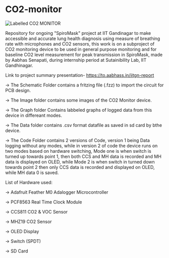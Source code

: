 # CO2-monitor
![Labelled CO2 MONITOR](https://user-images.githubusercontent.com/38909361/175974309-d9bc69a0-2a1f-479e-8127-72a23dcc7fb5.PNG)

Repository for ongoing "SpiroMask" project at IIT Gandinagar to make accessible and accurate lung health diagnosis using measure of breathing rate with microphones and CO2 sensors, this work is on a subproject of CO2 monitoring device to be used in general purpose monitoring and for baseline CO2 level measurement for peak transmission in SpiroMask, made by Aabhas Senapati, during internship period at Sutainibility Lab, IIT Gandhinagar.

Link to project summary presentation- https://to.aabhass.in/iitgn-report

-> The Schematic Folder contains a fritzing file (.fzz) to import the circuit for PCB design.

-> The Image folder contains some images of the CO2 Monitor device.

-> The Graph folder Contains labbeled graphs of logged data from this device in differeant modes.

-> The Data folder contains .csv format datafile as saved in sd card by bthe device.

-> The Code Folder contains 2 versions of Code, version 1 being Data logging without any modes, while in version 2 of code the device runs on two modes based on hardware switching, Mode one is when switch is turned up towards point 1, then both CCS and MH data is recorded and MH data is displayed on OLED, while Mode 2 is when switch in turned down towards point 2 then only CCS data is recorded and displayed on OLED, while MH data 0 is saved.

List of Hardware used: 

-> Adafruit Feather M0 Adalogger Microcontroller

-> PCF8563 Real Time Clock Module

-> CCS811 CO2 & VOC Sensor

-> MHZ19 CO2 Sensor 

-> OLED Display

-> Switch (SPDT)

-> SD Card
